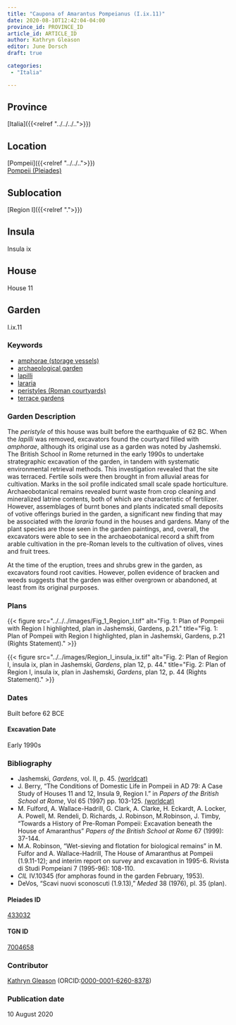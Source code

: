 ```yaml
---
title: "Caupona of Amarantus Pompeianus (I.ix.11)"
date: 2020-08-10T12:42:04-04:00
province_id: PROVINCE_ID
article_id: ARTICLE_ID
author: Kathryn Gleason
editor: June Dorsch
draft: true

categories:
 - "Italia"

---
```


## Province

[Italia]({{<relref "../../../..">}})

## Location

[Pompeii]({{<relref "../../..">}}) \
[Pompeii (Pleiades)](https://pleiades.stoa.org/places/433032)

## Sublocation

[Region I]({{<relref ".">}})

## Insula

Insula ix

## House

House 11

## Garden

I.ix.11

### Keywords

- [amphorae (storage vessels)](http://vocab.getty.edu/page/aat/300148696)
- [archaeological garden](#)
- [lapilli](#)
- [lararia](http://vocab.getty.edu/page/aat/300400600)
- [peristyles (Roman courtyards)](http://vocab.getty.edu/page/aat/300080971)
- [terrace gardens](http://vocab.getty.edu/page/aat/300404778)

### Garden Description

The *peristyle* of this house was built before the earthquake of 62 BC. When the *lapilli* was removed, excavators found the courtyard filled with *amphorae*, although its original use as a garden was noted by Jashemski. The British School in Rome returned in the early 1990s to undertake strategraphic excavation of the garden, in tandem with systematic environmental retrieval methods. This investigation revealed that the site was terraced. Fertile soils were then brought in from alluvial areas for cultivation. Marks in the soil profile indicated small scale spade horticulture. Archaeobotanical remains revealed burnt waste from crop cleaning and mineralized latrine contents, both of which are characteristic of fertilizer. However, assemblages of burnt bones and plants indicated small deposits of votive offerings buried in the garden, a significant new finding that may be associated with the *lararia* found in the houses and gardens. Many of the plant species are those seen in the garden paintings, and, overall, the excavators were able to see in the archaeobotanical record a shift from arable cultivation in the pre-Roman levels to the cultivation of olives, vines and fruit trees.

At the time of the eruption, trees and shrubs grew in the garden, as excavators found root cavities. However, pollen evidence of bracken and weeds suggests that the garden was either overgrown or abandoned, at least from its original purposes.

<!--### Maps-->

<!--
OLD WAY (DO NOT USE)
![alt_text](../../images/image_name.ext)
*CAPTION*

NEW WAY ↓↓↓↓
{{< figure src="../../images/image_name.ext" alt="ALT_TEXT" title="CAPTION" >}}
-->

### Plans

{{< figure src="../../../images/Fig_1_Region_I.tif" alt="Fig. 1: Plan of Pompeii with Region I highlighted, plan in Jashemski, Gardens, p.21." title="Fig. 1: Plan of Pompeii with Region I highlighted, plan in Jashemski, Gardens, p.21 (Rights Statement)." >}}

{{< figure src="../../images/Region_I_insula_ix.tif" alt="Fig. 2: Plan of Region I, insula ix, plan in Jashemski, *Gardens*, plan 12, p. 44." title="Fig. 2: Plan of Region I, insula ix, plan in Jashemski, *Gardens*, plan 12, p. 44 (Rights Statement)." >}}

<!--### Images-->


### Dates

Built before 62 BCE

#### Excavation Date

Early 1990s

### Bibliography

* Jashemski, *Gardens*, vol. II, p. 45. [(worldcat)](http://www.worldcat.org/oclc/921816405)
* J. Berry, “The Conditions of Domestic Life in Pompeii in AD 79: A Case Study of Houses 11 and 12, Insula 9, Region I.” in *Papers of the British School at Rome*, Vol 65 (1997) pp. 103-125. [(worldcat)](http://www.worldcat.org/oclc/5542941651)
* M. Fulford, A. Wallace-Hadrill, G. Clark, A. Clarke, H. Eckardt, A. Locker, A. Powell, M. Rendeli, D. Richards, J. Robinson, M.Robinson, J. Timby, “Towards a History of Pre-Roman Pompeii: Excavation beneath the House of Amaranthus” *Papers of the British School at Rome* 67 (1999): 37-144.
* M.A. Robinson, “Wet-sieving and flotation for biological remains” in M. Fulfor and A. Wallace-Hadrill, The House of Amaranthus at Pompeii (1.9.11-12); and interim report on survey and excavation in 1995-6. Rivista di Studi Pompeiani 7 (1995-96): 108-110.
* *CIL* IV.10345 (for amphoras found in the garden February, 1953).
* DeVos, “Scavi nuovi sconoscuti (1.9.13),” *Meded* 38 (1976), pl. 35 (plan).

<!--#### Periodo ID-->

<!-- [PERIODO_ID](https://pleiades.stoa.org/places/PLEIADES_ID) -->

#### Pleiades ID

[433032](https://pleiades.stoa.org/places/433032)

#### TGN ID

[7004658](http://vocab.getty.edu/page/tgn/7004658)

### Contributor

[Kathryn Gleason](https://classics.cornell.edu/kathryn-gleason) (ORCID:[0000-0001-6260-8378](https://orcid.org/0000-0001-6260-8378))

### Publication date

10 August 2020

<!--### Related articles-->

<!-- Links to other related articles. Leave blank for now -->
